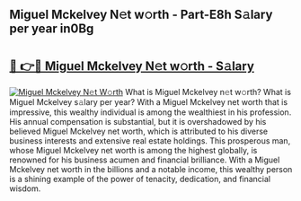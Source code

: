 ## Miguel Mckelvey N𝚎t w𝚘rth - Part-E8h S𝚊lary per year in0Bg

# <h2><a href="http://gc54nc.nevu.top/?p=Miguel+Mckelvey">🔗 👉🔴 Miguel Mckelvey N𝚎t w𝚘rth - S𝚊lary</a></h2>

[![Miguel Mckelvey N𝚎t W𝚘rth](https://i.imgur.com/Oavwk0R.jpeg)](http://gc54nc.nevu.top/?p=Miguel+Mckelvey)
What is Miguel Mckelvey n𝚎t w𝚘rth? What is Miguel Mckelvey s𝚊lary per year?
With a Miguel Mckelvey net worth that is impressive, this wealthy individual is among the wealthiest in his profession. His annual compensation is substantial, but it is overshadowed by his believed Miguel Mckelvey net worth, which is attributed to his diverse business interests and extensive real estate holdings. This prosperous man, whose Miguel Mckelvey net worth is among the highest globally, is renowned for his business acumen and financial brilliance. With a Miguel Mckelvey net worth in the billions and a notable income, this wealthy person is a shining example of the power of tenacity, dedication, and financial wisdom.
